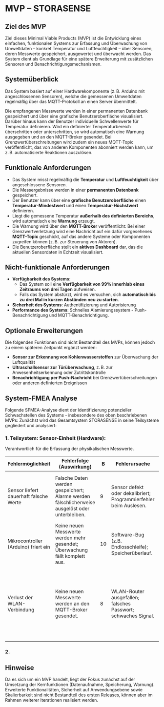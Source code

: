 # MVP – STORASENSE

## Ziel des MVP

Ziel dieses Minimal Viable Products (MVP) ist die Entwicklung eines einfachen, funktionalen Systems zur Erfassung und Überwachung von Umweltdaten – konkret Temperatur und Luftfeuchtigkeit – über Sensoren, deren Messwerte gespeichert, ausgewertet und überwacht werden. Das System dient als Grundlage für eine spätere Erweiterung mit zusätzlichen Sensoren und Benachrichtigungsmechanismen.

## Systemüberblick

Das System basiert auf einer Hardwarekomponente (z. B. Arduino mit angeschlossenen Sensoren), welche die gemessenen Umweltdaten regelmäßig über das MQTT-Protokoll an einen Server übermittelt.

Die empfangenen Messwerte werden in einer permanenten Datenbank gespeichert und über eine grafische Benutzeroberfläche visualisiert. Darüber hinaus kann der Benutzer individuelle Schwellenwerte für Temperatur definieren. Wird ein definierter Temperaturbereich überschritten oder unterschritten, so wird automatisch eine Warnung ausgegeben und an den MQTT-Broker gesendet. Bei Grenzwertüberschreitungen wird zudem ein neues MQTT-Topic veröffentlicht, das von anderen Komponenten abonniert werden kann, um z. B. automatisierte Reaktionen auszulösen.

## Funktionale Anforderungen

- Das System misst regelmäßig die **Temperatur** und **Luftfeuchtigkeit** über angeschlossene Sensoren.
- Die Messergebnisse werden in einer **permanenten Datenbank** gespeichert.
- Der Benutzer kann über eine **grafische Benutzeroberfläche** einen **Temperatur-Mindestwert** und einen **Temperatur-Höchstwert** definieren.
- Liegt die gemessene Temperatur **außerhalb des definierten Bereichs**, wird automatisch eine **Warnung** erzeugt.
- Die Warnung wird über den **MQTT-Broker** veröffentlicht: Bei einer Grenzwertverletzung wird eine Nachricht auf ein dafür vorgesehenes **MQTT-Topic** geschickt, auf das andere Systeme oder Komponenten zugreifen können (z. B. zur Steuerung von Aktoren).
- Die Benutzeroberfläche stellt ein **aktives Dashboard** dar, das die aktuellen Sensordaten in Echtzeit visualisiert.

## Nicht-funktionale Anforderungen

- **Verfügbarkeit des Systems**:
    - Das System soll eine **Verfügbarkeit von 99% innerhlab eines Zeitraums von drei Tagen** aufweisen.
    - Falls das System abstürzt, wird es versuchen, sich **automatisch bis zu drei Mal in kurzen Abständen neu zu starten**.
- **Sicherheit des Systems**: Authentifizierung und Autorisierung
- **Performance des Systems**: Schnelles Alamierungssystem - Push-Benachrichtigung und MQTT-Benachrichtigung.

## Optionale Erweiterungen

Die folgenden Funktionen sind nicht Bestandteil des MVPs, können jedoch zu einem späteren Zeitpunkt ergänzt werden:

- **Sensor zur Erkennung von Kohlenwasserstoffen** zur Überwachung der Luftqualität
- **Ultraschallsensor zur Türüberwachung**, z. B. zur Anwesenheitserkennung oder Zutrittskontrolle
- **Benachrichtigung per Push-Nachricht** bei Grenzwertüberschreitungen oder anderen definierten Ereignissen

## System-FMEA Analyse
Folgende SFMEA-Analyse dient der Identifizierung potenzieller Schwachstellen des Systems - insbesondere des oben beschriebenen MVPs:
Zunächst wird das Gesamtsystem STORASENSE in seine Teilsysteme gegliedert und analysiert:

### 1. Teilsystem: Sensor-Einheit (Hardware):
Verantwortlich für die Erfassung der physikalischen Messwerte.

| Fehlermöglichkeit                        | Fehlerfolge (Auswirkung)                                                                 | B  | Fehlerursache                                                     | A  | Maßnahmen                                                                                                                                     | E  | RPZ |
|------------------------------------------|------------------------------------------------------------------------------------------|----|-------------------------------------------------------------------|----|-----------------------------------------------------------------------------------------------------------------------------------------------|----|-----|
| Sensor liefert dauerhaft falsche Werte   | Falsche Daten werden gespeichert; Alarme werden fälschlicherweise ausgelöst oder unterbleiben. | 9  | Sensor defekt oder dekalibriert; Programmierfehler beim Auslesen. | 4  | Plausibilitäts-Checks im Backend (z\.B\. Temperatur springt nicht von 10°C auf 50°C). Implementierung von Algorithmen zur Ausreißer-Erkennung | 5  | 180 |
| Mikrocontroller (Arduino) friert ein     | Keine neuen Messwerte werden mehr gesendet; Überwachung fällt komplett aus.              | 10 | Software-Bug (z.B. Endlosschleife); Speicherüberlauf.             | 3  | Hardware-Watchdog-Timer, der den Arduino automatisch neu startet (vgl. NF-Req Verfügbarkeit). Einsatz eines robusten Watchdog-Timers.         | 2  | 60  |
| Verlust der WLAN-Verbindung              | Keine neuen Messwerte werden an den MQTT-Broker gesendet.                                | 8  | WLAN-Router ausgefallen; falsches Passwort; schwaches Signal.     | 5  | Implementierte Wiederverbindungs-Logik auf dem Mikrocontroller (vgl. NF-Req Verfügbarkeit). Backend überwacht den Zeitstempel der letzten Nachricht pro Sensor und löst einen "Verbindungsverlust"-Alarm aus.                                                  | 3  | 120 |

### 2.

## Hinweise

Da es sich um ein MVP handelt, liegt der Fokus zunächst auf der Umsetzung der Kernfunktionen (Datenaufnahme, Speicherung, Warnung). Erweiterte Funktionalitäten, Sicherheit auf Anwendungsebene sowie Skalierbarkeit sind nicht Bestandteil des ersten Releases, können aber im Rahmen weiterer Iterationen realisiert werden.
